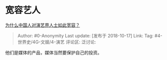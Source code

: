 # 宽容艺人
[为什么中国人对演艺界人士如此宽容？](https://www.zhihu.com/question/298286034/answer/512394207)

> Author: #0-Anonymity
> Last update: [发布于 2018-10-17]
> Link:
> Tag: #4-世界史/4G-文娱/4-演艺 
> 评论区:
> 泛讨论:

他们是媒体的产品，媒体当然要保护自己的投资。
